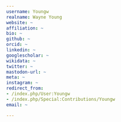 ```yaml
---
username: Youngw
realname: Wayne Young
website: ~
affiliation: ~
bio: ~
github: ~
orcid: ~
linkedin: ~
googlescholar: ~
wikidata: ~
twitter: ~
mastodon-url: ~
meta: ~
instagram: ~
redirect_from:
- /index.php/User:Youngw
- /index.php/Special:Contributions/Youngw
email: ~

---
```

